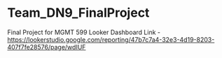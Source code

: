 # Team_DN9_FinalProject
Final Project for MGMT 599
Looker Dashboard Link - https://lookerstudio.google.com/reporting/47b7c7a4-32e3-4d19-8203-407f7fe28576/page/wdIUF
